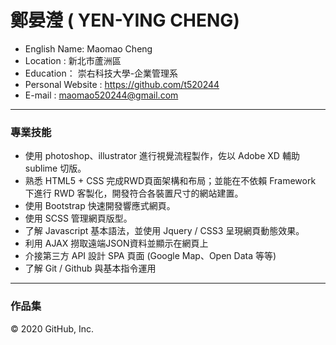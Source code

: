 # 鄭晏瀅 ( YEN-YING CHENG)
- English Name: Maomao Cheng
- Location : 新北市蘆洲區
- Education： 崇右科技大學-企業管理系
- Personal Website : https://github.com/t520244
- E-mail : maomao520244@gmail.com

<hr>


### 專業技能
- 使用 photoshop、illustrator 進行視覺流程製作，佐以 Adobe XD 輔助 sublime 切版。
- 熟悉 HTML5 + CSS 完成RWD頁面架構和布局；並能在不依賴 Framework 下進行 RWD 客製化，開發符合各裝置尺寸的網站建置。
- 使用 Bootstrap 快速開發響應式網頁。
- 使用 SCSS 管理網頁版型。
- 了解 Javascript 基本語法，並使用 Jquery / CSS3 呈現網頁動態效果。
- 利用 AJAX 撈取遠端JSON資料並顯示在網頁上
- 介接第三方 API 設計 SPA 頁面 (Google Map、Open Data 等等)
- 了解 Git / Github 與基本指令運用
<hr>

### 作品集 
<!-- - <a href="https://t520244.github.io/onlineTalk-kh/" target="_blank"><B>高雄旅遊資訊</B> (RWD)</a> <BR>
  ⌞ Bootstrap 搭配 SCSS 快速搭建響應式網頁。 <BR>
  ⌞ 使用政府開放平台抓取 JSON 資料，並透過 Javascript / Ajax 呈現在網頁上。<BR>-->
<!-- - <a href="" target="_blank"><B>颱風防災資訊平台</B> (RWD)</a> <BR>
  ⌞ Bootstrap 快速搭建響應式網頁 + SCSS 管理表格樣式。 <BR>
  ⌞ 使用政府開放平台抓取 JSON 資料，並透過 Javascript / Ajax 呈現在網頁上<BR>
  ⌞ 結合 Google Map Api 將資料標記在地圖上。<BR>
- <a href="" target="_blank"><B>SweetCafe</B> (RWD)</a> <BR>
  ⌞ 熟悉 HTML5 + CSS 完成RWD頁面架構和布局，開發符合各裝置尺寸的網站建置 <BR>
  -->
  

© 2020 GitHub, Inc.
